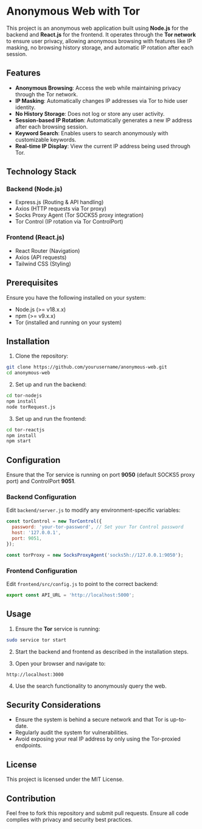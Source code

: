 # Anonymous Web with Tor

This project is an anonymous web application built using **Node.js** for the backend and **React.js** for the frontend. It operates through the **Tor network** to ensure user privacy, allowing anonymous browsing with features like IP masking, no browsing history storage, and automatic IP rotation after each session.

## Features

- **Anonymous Browsing**: Access the web while maintaining privacy through the Tor network.
- **IP Masking**: Automatically changes IP addresses via Tor to hide user identity.
- **No History Storage**: Does not log or store any user activity.
- **Session-based IP Rotation**: Automatically generates a new IP address after each browsing session.
- **Keyword Search**: Enables users to search anonymously with customizable keywords.
- **Real-time IP Display**: View the current IP address being used through Tor.

## Technology Stack

### Backend (Node.js)
- Express.js (Routing & API handling)
- Axios (HTTP requests via Tor proxy)
- Socks Proxy Agent (Tor SOCKS5 proxy integration)
- Tor Control (IP rotation via Tor ControlPort)

### Frontend (React.js)
- React Router (Navigation)
- Axios (API requests)
- Tailwind CSS (Styling)

## Prerequisites

Ensure you have the following installed on your system:

- Node.js (>= v18.x.x)
- npm (>= v9.x.x)
- Tor (installed and running on your system)

## Installation

1. Clone the repository:

```bash
git clone https://github.com/yourusername/anonymous-web.git
cd anonymous-web
```

2. Set up and run the backend:

```bash
cd tor-nodejs
npm install
node torRequest.js
```

3. Set up and run the frontend:

```bash
cd tor-reactjs
npm install
npm start
```

## Configuration

Ensure that the Tor service is running on port **9050** (default SOCKS5 proxy port) and ControlPort **9051**.

### Backend Configuration

Edit `backend/server.js` to modify any environment-specific variables:

```javascript
const torControl = new TorControl({
  password: 'your-tor-password', // Set your Tor Control password
  host: '127.0.0.1',
  port: 9051,
});

const torProxy = new SocksProxyAgent('socks5h://127.0.0.1:9050');
```

### Frontend Configuration

Edit `frontend/src/config.js` to point to the correct backend:

```javascript
export const API_URL = 'http://localhost:5000';
```

## Usage

1. Ensure the **Tor** service is running:

```bash
sudo service tor start
```

2. Start the backend and frontend as described in the installation steps.

3. Open your browser and navigate to:

```
http://localhost:3000
```

4. Use the search functionality to anonymously query the web.

## Security Considerations

- Ensure the system is behind a secure network and that Tor is up-to-date.
- Regularly audit the system for vulnerabilities.
- Avoid exposing your real IP address by only using the Tor-proxied endpoints.

## License

This project is licensed under the MIT License.

## Contribution

Feel free to fork this repository and submit pull requests. Ensure all code complies with privacy and security best practices.

